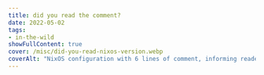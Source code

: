 ```yaml
---
title: did you read the comment?
date: 2022-05-02
tags:
- in-the-wild
showFullContent: true
cover: /misc/did-you-read-nixos-version.webp
coverAlt: "NixOS configuration with 6 lines of comment, informing readers that the following line should _not_ be modified in most cases. On the exact line of code, there is inline comment appended: 'Did you read the comment?'"
---
```

